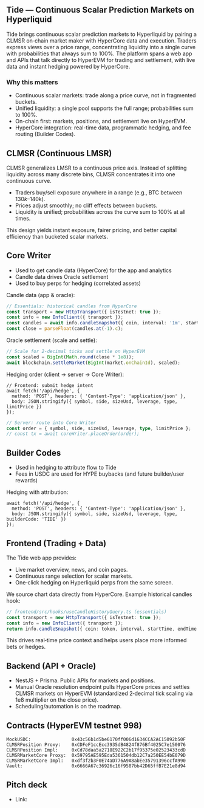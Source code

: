 ## Tide — Continuous Scalar Prediction Markets on Hyperliquid

Tide brings continuous scalar prediction markets to Hyperliquid by pairing a CLMSR on‑chain market maker with HyperCore data and execution. Traders express views over a price range, concentrating liquidity into a single curve with probabilities that always sum to 100%. The platform spans a web app and APIs that talk directly to HyperEVM for trading and settlement, with live data and instant hedging powered by HyperCore.

### Why this matters
- Continuous scalar markets: trade along a price curve, not in fragmented buckets.
- Unified liquidity: a single pool supports the full range; probabilities sum to 100%.
- On-chain first: markets, positions, and settlement live on HyperEVM.
- HyperCore integration: real-time data, programmatic hedging, and fee routing (Builder Codes).

## CLMSR (Continuous LMSR)
CLMSR generalizes LMSR to a continuous price axis. Instead of splitting liquidity across many discrete bins, CLMSR concentrates it into one continuous curve.

- Traders buy/sell exposure anywhere in a range (e.g., BTC between $130k–$140k).
- Prices adjust smoothly; no cliff effects between buckets.
- Liquidity is unified; probabilities across the curve sum to 100% at all times.

This design yields instant exposure, fairer pricing, and better capital efficiency than bucketed scalar markets.

## Core Writer
- Used to get candle data (HyperCore) for the app and analytics
- Candle data drives Oracle settlement
- Used to buy perps for hedging (correlated assets)

Candle data (app & oracle):
```ts
// Essentials: historical candles from HyperCore
const transport = new HttpTransport({ isTestnet: true });
const info = new InfoClient({ transport });
const candles = await info.candleSnapshot({ coin, interval: '1m', startTime, endTime });
const close = parseFloat(candles.at(-1).c);
```

Oracle settlement (scale and settle):
```ts
// Scale for 2‑decimal ticks and settle on HyperEVM
const scaled = BigInt(Math.round(close * 1e8));
await blockchain.settleMarket(BigInt(market.onChainId), scaled);
```

Hedging order (client → server → Core Writer):
```tsx
// Frontend: submit hedge intent
await fetch('/api/hedge', {
  method: 'POST', headers: { 'Content-Type': 'application/json' },
  body: JSON.stringify({ symbol, side, sizeUsd, leverage, type, limitPrice })
});
```
```ts
// Server: route into Core Writer
const order = { symbol, side, sizeUsd, leverage, type, limitPrice };
// const tx = await coreWriter.placeOrder(order);
```

## Builder Codes
- Used in hedging to attribute flow to Tide
- Fees in USDC are used for HYPE buybacks (and future builder/user rewards)

Hedging with attribution:
```tsx
await fetch('/api/hedge', {
  method: 'POST', headers: { 'Content-Type': 'application/json' },
  body: JSON.stringify({ symbol, side, sizeUsd, leverage, type, builderCode: 'TIDE' })
});
```

## Frontend (Trading + Data)
The Tide web app provides:
- Live market overview, news, and coin pages.
- Continuous range selection for scalar markets.
- One‑click hedging on Hyperliquid perps from the same screen.

We source chart data directly from HyperCore. Example historical candles hook:
```ts
// frontend/src/hooks/useCandleHistoryQuery.ts (essentials)
const transport = new HttpTransport({ isTestnet: true });
const info = new InfoClient({ transport });
return info.candleSnapshot({ coin: token, interval, startTime, endTime });
```

This drives real‑time price context and helps users place more informed bets or hedges.

## Backend (API + Oracle)
- NestJS + Prisma. Public APIs for markets and positions.
- Manual Oracle resolution endpoint pulls HyperCore prices and settles CLMSR markets on HyperEVM (standardized 2‑decimal tick scaling via 1e8 multiplier on the close price).
- Scheduling/automation is on the roadmap.

## Contracts (HyperEVM testnet 998)
```text
MockUSDC:               0x43c56b1d5be6170ff006d1634CCA2AC15092b50F
CLMSRPosition Proxy:    0xCDFeF1ccEcc3935dB4824f876Bf4025C7e150076
CLMSRPosition Impl:     0xCd78daa5a2718E922C2b17f95375e02523433cdD
CLMSRMarketCore Proxy:  0x59795AE595Eda5361504db12C7a250EE54bE079D
CLMSRMarketCore Impl:   0xdf3f2b3F0E74aD776A9A8abEe35791396ccfA990
Vault:                  0x6666A67c36926c16f9587bb42D65ffB7E21e8d94
```

## Pitch deck
- Link: <add your deck link here>
